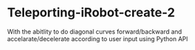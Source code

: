 # Teleporting-iRobot-create-2
With the abitlity to do diagonal curves forward/backward and accelarate/decelerate according to user input using Python API

